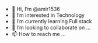- 👋 Hi, I’m @amir1536
- 👀 I’m interested in Technology
- 🌱 I’m currently learning Full stack
- 💞️ I’m looking to collaborate on ...
- 📫 How to reach me ...

<!---
amir1536/amir1536 is a ✨ special ✨ repository because its `README.md` (this file) appears on your GitHub profile.
You can click the Preview link to take a look at your changes.
--->
